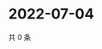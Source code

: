 # 2022-07-04

共 0 条

<!-- BEGIN WEIBO -->
<!-- 最后更新时间 Mon Jul 04 2022 01:14:49 GMT+0800 (China Standard Time) -->

<!-- END WEIBO -->
